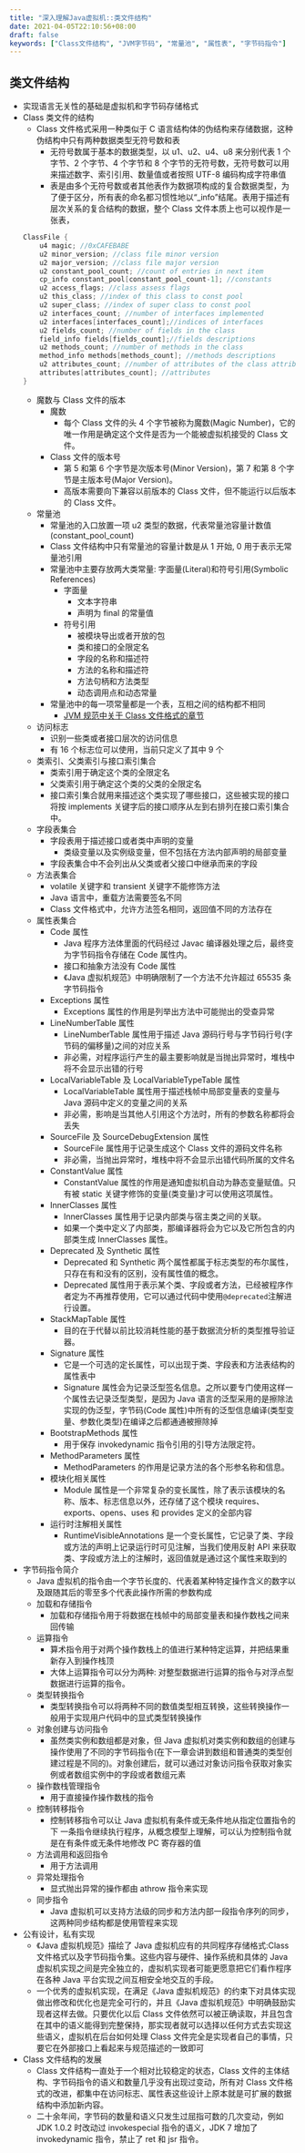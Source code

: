 ```yaml
---
title: "深入理解Java虚拟机::类文件结构"
date: 2021-04-05T22:10:56+08:00
draft: false
keywords: ["Class文件结构", "JVM字节码", "常量池", "属性表", "字节码指令"]
---
```


## 类文件结构

- 实现语言无关性的基础是虚拟机和字节码存储格式
- Class 类文件的结构
  - Class 文件格式采用一种类似于 C 语言结构体的伪结构来存储数据，这种伪结构中只有两种数据类型无符号数和表
    - 无符号数属于基本的数据类型，以 u1、u2、u4、u8 来分别代表 1 个字节、2 个字节、4 个字节和 8 个字节的无符号数，无符号数可以用来描述数字、索引引用、数量值或者按照 UTF-8 编码构成字符串值
    - 表是由多个无符号数或者其他表作为数据项构成的复合数据类型，为了便于区分，所有表的命名都习惯性地以“\_info”结尾。表用于描述有层次关系的复合结构的数据，整个 Class 文件本质上也可以视作是一张表，
  ```c
  ClassFile {
      u4 magic; //0xCAFEBABE
      u2 minor_version; //class file minor version
      u2 major_version; //class file major version
      u2 constant_pool_count; //count of entries in next item
      cp_info constant_pool[constant_pool_count-1]; //constants
      u2 access_flags; //class assess flags
      u2 this_class; //index of this class to const pool
      u2 super_class; //index of super class to const pool
      u2 interfaces_count; //number of interfaces implemented
      u2 interfaces[interfaces_count];//indices of interfaces
      u2 fields_count; //number of fields in the class
      field_info fields[fields_count];//fields descriptions
      u2 methods_count; //number of methods in the class
      method_info methods[methods_count]; //methods descriptions
      u2 attributes_count; //number of attributes of the class attribute_info
      attributes[attributes_count]; //attributes
  }
  ```
  - 魔数与 Class 文件的版本
    - 魔数
      - 每个 Class 文件的头 4 个字节被称为魔数(Magic Number)，它的唯一作用是确定这个文件是否为一个能被虚拟机接受的 Class 文件。
    - Class 文件的版本号
      - 第 5 和第 6 个字节是次版本号(Minor Version)，第 7 和第 8 个字节是主版本号(Major Version)。
      - 高版本需要向下兼容以前版本的 Class 文件，但不能运行以后版本的 Class 文件。
  - 常量池
    - 常量池的入口放置一项 u2 类型的数据，代表常量池容量计数值(constant_pool_count)
    - Class 文件结构中只有常量池的容量计数是从 1 开始, 0 用于表示无常量池引用
    - 常量池中主要存放两大类常量: 字面量(Literal)和符号引用(Symbolic References)
      - 字面量
        - 文本字符串
        - 声明为 final 的常量值
      - 符号引用
        - 被模块导出或者开放的包
        - 类和接口的全限定名
        - 字段的名称和描述符
        - 方法的名称和描述符
        - 方法句柄和方法类型
        - 动态调用点和动态常量
    - 常量池中的每一项常量都是一个表，互相之间的结构都不相同
      - [JVM 规范中关于 Class 文件格式的章节](https://docs.oracle.com/javase/specs/jvms/se8/html/jvms-4.html)
  - 访问标志
    - 识别一些类或者接口层次的访问信息
    - 有 16 个标志位可以使用，当前只定义了其中 9 个
  - 类索引、父类索引与接口索引集合
    - 类索引用于确定这个类的全限定名
    - 父类索引用于确定这个类的父类的全限定名
    - 接口索引集合就用来描述这个类实现了哪些接口，这些被实现的接口将按 implements 关键字后的接口顺序从左到右排列在接口索引集合中。
  - 字段表集合
    - 字段表用于描述接口或者类中声明的变量
      - 类级变量以及实例级变量，但不包括在方法内部声明的局部变量
    - 字段表集合中不会列出从父类或者父接口中继承而来的字段
  - 方法表集合
    - volatile 关键字和 transient 关键字不能修饰方法
    - Java 语言中，重载方法需要签名不同
    - Class 文件格式中，允许方法签名相同，返回值不同的方法存在
  - 属性表集合
    - Code 属性
      - Java 程序方法体里面的代码经过 Javac 编译器处理之后，最终变为字节码指令存储在 Code 属性内。
      - 接口和抽象方法没有 Code 属性
      - 《Java 虚拟机规范》中明确限制了一个方法不允许超过 65535 条字节码指令
    - Exceptions 属性
      - Exceptions 属性的作用是列举出方法中可能抛出的受查异常
    - LineNumberTable 属性
      - LineNumberTable 属性用于描述 Java 源码行号与字节码行号(字节码的偏移量)之间的对应关系
      - 非必需，对程序运行产生的最主要影响就是当抛出异常时，堆栈中将不会显示出错的行号
    - LocalVariableTable 及 LocalVariableTypeTable 属性
      - LocalVariableTable 属性用于描述栈帧中局部变量表的变量与 Java 源码中定义的变量之间的关系
      - 非必需，影响是当其他人引用这个方法时，所有的参数名称都将会丢失
    - SourceFile 及 SourceDebugExtension 属性
      - SourceFile 属性用于记录生成这个 Class 文件的源码文件名称
      - 非必需，当抛出异常时，堆栈中将不会显示出错代码所属的文件名
    - ConstantValue 属性
      - ConstantValue 属性的作用是通知虚拟机自动为静态变量赋值。只有被 static 关键字修饰的变量(类变量)才可以使用这项属性。
    - InnerClasses 属性
      - InnerClasses 属性用于记录内部类与宿主类之间的关联。
      - 如果一个类中定义了内部类，那编译器将会为它以及它所包含的内部类生成 InnerClasses 属性。
    - Deprecated 及 Synthetic 属性
      - Deprecated 和 Synthetic 两个属性都属于标志类型的布尔属性，只存在有和没有的区别，没有属性值的概念。
      - Deprecated 属性用于表示某个类、字段或者方法，已经被程序作者定为不再推荐使用，它可以通过代码中使用`@deprecated`注解进行设置。
    - StackMapTable 属性
      - 目的在于代替以前比较消耗性能的基于数据流分析的类型推导验证器。
    - Signature 属性
      - 它是一个可选的定长属性，可以出现于类、字段表和方法表结构的属性表中
      - Signature 属性会为记录泛型签名信息。之所以要专门使用这样一个属性去记录泛型类型，是因为 Java 语言的泛型采用的是擦除法实现的伪泛型，字节码(Code 属性)中所有的泛型信息编译(类型变量、参数化类型)在编译之后都通通被擦除掉
    - BootstrapMethods 属性
      - 用于保存 invokedynamic 指令引用的引导方法限定符。
    - MethodParameters 属性
      - MethodParameters 的作用是记录方法的各个形参名称和信息。
    - 模块化相关属性
      - Module 属性是一个非常复杂的变长属性，除了表示该模块的名称、版本、标志信息以外，还存储了这个模块 requires、exports、opens、uses 和 provides 定义的全部内容
    - 运行时注解相关属性
      - RuntimeVisibleAnnotations 是一个变长属性，它记录了类、字段或方法的声明上记录运行时可见注解，当我们使用反射 API 来获取类、字段或方法上的注解时，返回值就是通过这个属性来取到的
- 字节码指令简介
  - Java 虚拟机的指令由一个字节长度的、代表着某种特定操作含义的数字以及跟随其后的零至多个代表此操作所需的参数构成
  - 加载和存储指令
    - 加载和存储指令用于将数据在栈帧中的局部变量表和操作数栈之间来回传输
  - 运算指令
    - 算术指令用于对两个操作数栈上的值进行某种特定运算，并把结果重新存入到操作栈顶
    - 大体上运算指令可以分为两种: 对整型数据进行运算的指令与对浮点型数据进行运算的指令。
  - 类型转换指令
    - 类型转换指令可以将两种不同的数值类型相互转换，这些转换操作一般用于实现用户代码中的显式类型转换操作
  - 对象创建与访问指令
    - 虽然类实例和数组都是对象，但 Java 虚拟机对类实例和数组的创建与操作使用了不同的字节码指令(在下一章会讲到数组和普通类的类型创建过程是不同的)。对象创建后，就可以通过对象访问指令获取对象实例或者数组实例中的字段或者数组元素
  - 操作数栈管理指令
    - 用于直接操作操作数栈的指令
  - 控制转移指令
    - 控制转移指令可以让 Java 虚拟机有条件或无条件地从指定位置指令的下 一条指令继续执行程序，从概念模型上理解，可以认为控制指令就是在有条件或无条件地修改 PC 寄存器的值
  - 方法调用和返回指令
    - 用于方法调用
  - 异常处理指令
    - 显式抛出异常的操作都由 athrow 指令来实现
  - 同步指令
    - Java 虚拟机可以支持方法级的同步和方法内部一段指令序列的同步，这两种同步结构都是使用管程来实现
- 公有设计，私有实现
  - 《Java 虚拟机规范》描绘了 Java 虚拟机应有的共同程序存储格式:Class 文件格式以及字节码指令集。这些内容与硬件、操作系统和具体的 Java 虚拟机实现之间是完全独立的，虚拟机实现者可能更愿意把它们看作程序在各种 Java 平台实现之间互相安全地交互的手段。
  - 一个优秀的虚拟机实现，在满足《Java 虚拟机规范》的约束下对具体实现做出修改和优化也是完全可行的，并且《Java 虚拟机规范》中明确鼓励实现者这样去做。只要优化以后 Class 文件依然可以被正确读取，并且包含在其中的语义能得到完整保持，那实现者就可以选择以任何方式去实现这些语义，虚拟机在后台如何处理 Class 文件完全是实现者自己的事情，只要它在外部接口上看起来与规范描述的一致即可
- Class 文件结构的发展
  - Class 文件结构一直处于一个相对比较稳定的状态，Class 文件的主体结构、字节码指令的语义和数量几乎没有出现过变动，所有对 Class 文件格式的改进，都集中在访问标志、属性表这些设计上原本就是可扩展的数据结构中添加新内容。
  - 二十余年间，字节码的数量和语义只发生过屈指可数的几次变动，例如 JDK 1.0.2 时改动过 invokespecial 指令的语义，JDK 7 增加了 invokedynamic 指令，禁止了 ret 和 jsr 指令。
